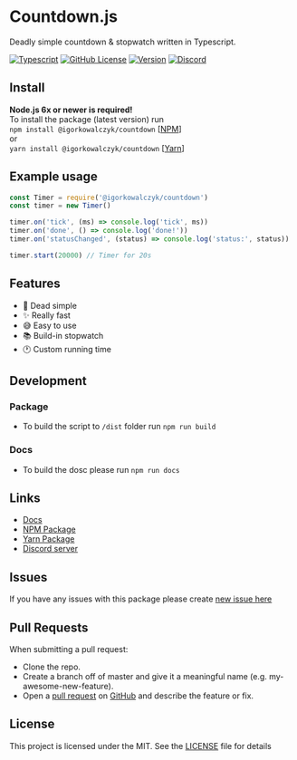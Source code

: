 # Countdown.js
Deadly simple countdown & stopwatch written in Typescript.

[![Typescript](https://img.shields.io/github/workflow/status/igorkowalczyk/countdown/Typescript?style=flat-square&logo=github&color=%2334D058)](https://igorkowalczyk.github.io/countdown)
[![GitHub License](https://img.shields.io/github/license/igorkowalczyk/countdown?color=%2334D058&logo=github&style=flat-square)](https://igorkowalczyk.github.io/countdown/license.txt)
[![Version](https://img.shields.io/github/v/release/igorkowalczyk/countdown?color=%2334D058&logo=github&style=flat-square)](https://github.com/igorkowalczyk/countdown/releases)
[![Discord](https://img.shields.io/discord/666599184844980224?color=%2334D058&logo=discord&style=flat-square&logoColor=7289da)](https://igorkowalczyk.github.io/majobot/server)

## Install
**Node.js 6x or newer is required!**<br>
To install the package (latest version) run<br>
`npm install @igorkowalczyk/countdown` [[NPM](https://npmjs.org/package/@igorkowalczyk/countdown)]<br>
or<br>
`yarn install @igorkowalczyk/countdown` [[Yarn](https://yarnpkg.com/package/@igorkowalczyk/countdown)]

## Example usage
```js
const Timer = require('@igorkowalczyk/countdown')
const timer = new Timer()

timer.on('tick', (ms) => console.log('tick', ms))
timer.on('done', () => console.log('done!'))
timer.on('statusChanged', (status) => console.log('status:', status))

timer.start(20000) // Timer for 20s
```

## Features
- 📝 Dead simple
- ✨ Really fast
- 😅 Easy to use
- 📚 Build-in stopwatch
- 🕐 Custom running time

## Development
### Package
 - To build the script to `/dist` folder run `npm run build`
### Docs
 - To build the dosc please run `npm run docs`

## Links
 - [Docs](https://igorkowalczyk.github.io/countdown)
 - [NPM Package](https://npmjs.org/package/@igorkowalczyk/countdown)
 - [Yarn Package](https://yarnpkg.com/package/@igorkowalczyk/countdown)
 - [Discord server](https://majoexe.herokuapp.com/server)

## Issues
If you have any issues with this package please create [new issue here](https://github.com/igorkowalczyk/countdown/issues)

## Pull Requests
When submitting a pull request:
- Clone the repo.
- Create a branch off of master and give it a meaningful name (e.g. my-awesome-new-feature).
- Open a [pull request](https://github.com/igorkowalczyk/countdown/pulls) on [GitHub](https://github.com) and describe the feature or fix.

## License
This project is licensed under the MIT. See the [LICENSE](https://github.com/igorkowalczyk/countdown/blob/master/license.txt) file for details
